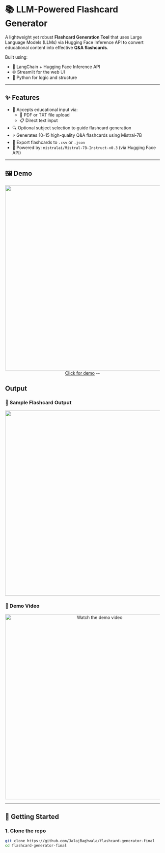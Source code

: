 # 📚 LLM-Powered Flashcard Generator

A lightweight yet robust **Flashcard Generation Tool** that uses Large Language Models (LLMs) via Hugging Face Inference API to convert educational content into effective **Q&A flashcards**.

Built using:
- 🧠 LangChain + Hugging Face Inference API
- 🌐 Streamlit for the web UI
- 🐍 Python for logic and structure

---

## ✨ Features

- 📝 Accepts educational input via:
  - 📂 PDF or TXT file upload
  - 📋 Direct text input
- 🔍 Optional subject selection to guide flashcard generation
- ⚡ Generates 10–15 high-quality Q&A flashcards using Mistral-7B
- 💾 Export flashcards to `.csv` or `.json`
- 🧠 Powered by: `mistralai/Mistral-7B-Instruct-v0.3` (via Hugging Face API)

---

## 🖼 Demo

<p align="center">
  <img src="https://user-images.githubusercontent.com/your-gif-demo-url.gif" width="600"/>
  <a href="https://flashcard-generator-final-5kpbqkreddttigk65mvsem.streamlit.app/">Click for demo</a
  
</p>
--

## Output

### 📸 Sample Flashcard Output

<p align="center">
  <img src="https://drive.google.com/file/d/1GYUuJuRXWtyQ4dhAZS59vN71VT33sWWP/view?usp=sharing" width="600"/>
</p>

### 🎥 Demo Video

<p align="center">
  <a href="https://www.youtube.com/watch?v=your-video-id">
    <img src="https://img.youtube.com/vi/your-video-id/0.jpg" width="600" alt="Watch the demo video"/>
  </a>
</p>


---

## 🚀 Getting Started

### 1. Clone the repo

```bash
git clone https://github.com/JalajBaghwala/flashcard-generator-final
cd flashcard-generator-final



